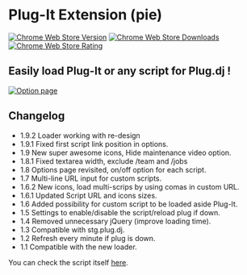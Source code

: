 # Plug-It Extension (pie)

[![Chrome Web Store Version](https://img.shields.io/chrome-web-store/v/bikeoipagmbnkipclndbmfkjdcljocej.svg?maxAge=2592000)](https://chrome.google.com/webstore/detail/plug-it-extension/bikeoipagmbnkipclndbmfkjdcljocej)
[![Chrome Web Store Downloads](https://img.shields.io/chrome-web-store/d/bikeoipagmbnkipclndbmfkjdcljocej.svg?maxAge=2592000)](https://chrome.google.com/webstore/detail/plug-it-extension/bikeoipagmbnkipclndbmfkjdcljocej)
[![Chrome Web Store Rating](https://img.shields.io/chrome-web-store/rating/bikeoipagmbnkipclndbmfkjdcljocej.svg?maxAge=2592000)](https://chrome.google.com/webstore/detail/plug-it-extension/bikeoipagmbnkipclndbmfkjdcljocej/reviews)

## Easily load Plug-It or any script for Plug.dj !

[![Option page](https://i.imgur.com/XHVLCd6.png)](https://chrome.google.com/webstore/detail/plug-it-extension/bikeoipagmbnkipclndbmfkjdcljocej)

## Changelog

- 1.9.2 Loader working with re-design
- 1.9.1 Fixed first script link position in options.
- 1.9 New super awesome icons, Hide maintenance video option.
- 1.8.1 Fixed textarea width, exclude /team and /jobs
- 1.8 Options page revisited, on/off option for each script.
- 1.7 Multi-line URL input for custom scripts.
- 1.6.2 New icons, load multi-scrips by using comas in custom URL.
- 1.6.1 Updated Script URL and icons sizes.
- 1.6 Added possibility for custom script to be loaded aside Plug-It.
- 1.5 Settings to enable/disable the script/reload plug if down.
- 1.4 Removed unnecessary jQuery (improve loading time).
- 1.3 Compatible with stg.plug.dj.
- 1.2 Refresh every minute if plug is down.
- 1.1 Compatible with the new loader.

You can check the script itself [here](https://github.com/Plug-It/pi).

